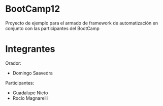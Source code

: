 # BootCamp12
Proyecto de ejemplo para el armado de framework de automatización en conjunto con las participantes del BootCamp

# Integrantes
Orador: 
* Domingo Saavedra

Participantes: 
* Guadalupe Nieto
* Rocio Magnarelli



